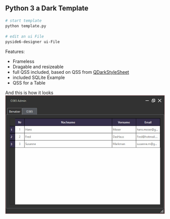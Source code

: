 ## Python 3 a Dark Template

```bash
# start template
python template.py

# edit an ui File
pyside6-designer ui-File
```


Features:

- Frameless
- Dragable and resizeable
- full QSS included, based on QSS from [QDarkStyleSheet](https://github.com/ColinDuquesnoy/QDarkStyleSheet)
- included SQLite Example
- QSS for a Table

And this is how it looks  
![Galaxy](https://github.com/SManAT/PythonTemplate/blob/main/img/preview.jpg)
